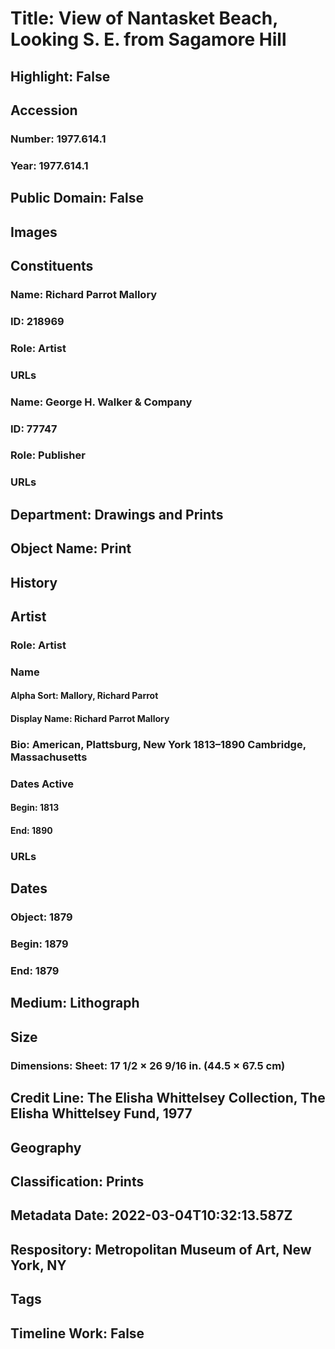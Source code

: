 # Title: View of Nantasket Beach, Looking S. E. from Sagamore Hill
## Highlight: False
## Accession
### Number: 1977.614.1
### Year: 1977.614.1
## Public Domain: False
## Images
## Constituents
### Name: Richard Parrot Mallory
### ID: 218969
### Role: Artist
### URLs
### Name: George H. Walker &amp; Company
### ID: 77747
### Role: Publisher
### URLs
## Department: Drawings and Prints
## Object Name: Print
## History
## Artist
### Role: Artist
### Name
#### Alpha Sort: Mallory, Richard Parrot
#### Display Name: Richard Parrot Mallory
### Bio: American, Plattsburg, New York 1813–1890 Cambridge, Massachusetts
### Dates Active
#### Begin: 1813
#### End: 1890
### URLs
## Dates
### Object: 1879
### Begin: 1879
### End: 1879
## Medium: Lithograph
## Size
### Dimensions: Sheet: 17 1/2 × 26 9/16 in. (44.5 × 67.5 cm)
## Credit Line: The Elisha Whittelsey Collection, The Elisha Whittelsey Fund, 1977
## Geography
## Classification: Prints
## Metadata Date: 2022-03-04T10:32:13.587Z
## Respository: Metropolitan Museum of Art, New York, NY
## Tags
## Timeline Work: False